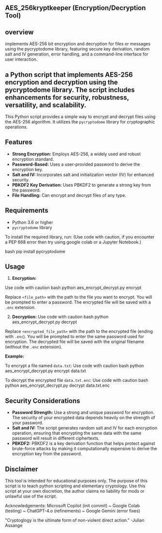 ## AES_256kryptkeeper (Encryption/Decryption Tool)

## overview
implements AES-256 bit encryption and decryption for files or messages using the pycryptodome library, featuring secure key derivation, random salt and IV generation, error handling, and a command-line interface for user interaction.

## a Python script that implements AES-256 encryption and decryption using the pycryptodome library. The script includes enhancements for security, robustness, versatility, and scalability.


This Python script provides a simple way to encrypt and decrypt files using the AES-256 algorithm. It utilizes the `pycryptodome` library for cryptographic operations.

## Features

- **Strong Encryption:** Employs AES-256, a widely used and robust encryption standard.
- **Password-Based:** Uses a user-provided password to derive the encryption key.
- **Salt and IV:** Incorporates salt and initialization vector (IV) for enhanced security.
- **PBKDF2 Key Derivation:** Uses PBKDF2 to generate a strong key from the password.
- **File Handling:** Can encrypt and decrypt files of any type.

## Requirements

- Python 3.6 or higher
- `pycryptodome` library

To install the required library, run:
(Use code with caution, if you encounter a PEP 668 error then try using google colab or a Jupyter Notebook.)

bash pip install pycryptodome

## Usage

1. **Encryption:**

Use code with caution
bash python aes_encrypt_decrypt.py encrypt

Replace `<file_path>` with the path to the file you want to encrypt. You will be prompted to enter a password.
   The encrypted file will be saved with a `.enc` extension.

2. **Decryption:**
Use code with caution
bash python aes_encrypt_decrypt.py decrypt

Replace `<encrypted_file_path>` with the path to the encrypted file (ending with `.enc`). You will be prompted to enter the same password used for encryption.
   The decrypted file will be saved with the original filename (without the `.enc` extension).

**Example:**

To encrypt a file named `data.txt`:
Use code with caution
bash python aes_encrypt_decrypt.py encrypt data.txt

To decrypt the encrypted file `data.txt.enc`:
Use code with caution
bash python aes_encrypt_decrypt.py decrypt data.txt.enc

## Security Considerations

- **Password Strength:** Use a strong and unique password for encryption. The security of your encrypted data depends heavily on the strength of your password.
- **Salt and IV:** The script generates random salt and IV for each encryption operation, ensuring that encrypting the same data with the same password will result in different ciphertexts.
- **PBKDF2:** PBKDF2 is a key derivation function that helps protect against brute-force attacks by making it computationally expensive to derive the encryption key from the password.

## Disclaimer
This tool is intended for educational purposes only. The purpose of this script is to teach python scripting and elementary cryptology.
Use this script at your own discretion, the author claims no liability for mods or unlawful use of the script. 

Acknowledgements: Microsoft Copilot (init commit) ~ Google Colab (testing) ~ ChatGPT-4.o (refinements) ~ Google Gemini (error fixes)

"Cryptoglogy is the ultimate form of non-violent direct action." -Julian Assange 
